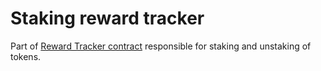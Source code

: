 # Staking reward tracker

Part of [Reward Tracker contract](../reward_tracker) responsible for staking and unstaking of tokens.
